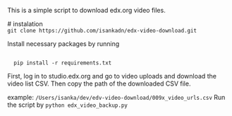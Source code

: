 <p>This is a simple script to download edx.org video files.</p>
# instalation
<code>
git clone https://github.com/isankadn/edx-video-download.git
</code>

<p>Install necessary packages by running </p>
<code>
  pip install -r requirements.txt
</code>
 
<p>
First, log in to studio.edx.org  and go to video uploads and download the video list CSV.
Then copy the path of the downloaded CSV file.</p> 
example: <code>/Users/isanka/dev/edv-video-download/009x_video_urls.csv</code>
Run the script by 
<code>python edx_video_backup.py</code>
